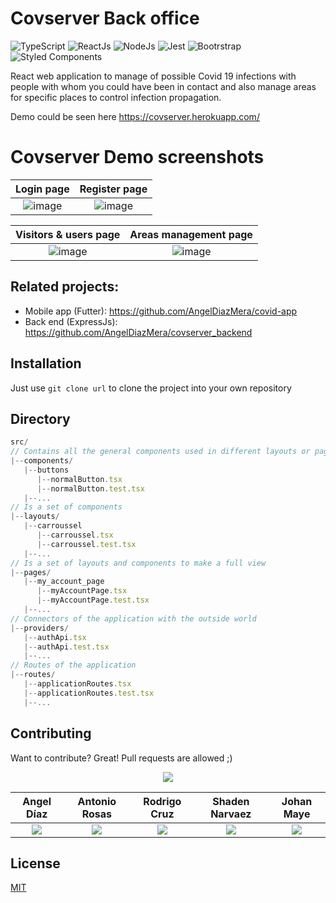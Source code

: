 # Covserver Back office
<div>
  <img alt="TypeScript" src="https://img.shields.io/badge/-TypeScript-007ACC?style=for-the-badge&logo=typescript&logoColor=white" />
  <img alt="ReactJs" src="https://img.shields.io/badge/ReactJs-45b8d8?style=for-the-badge&logo=react&logoColor=white" />
  <img alt="NodeJs" src="https://img.shields.io/badge/NodeJs-43853d?style=for-the-badge&logo=node.js&logoColor=white" />
  <img alt="Jest" src="https://img.shields.io/badge/-Jest-15c213?style=for-the-badge&logo=jest&logoColor=white" />
  <img alt="Bootrstrap" src="https://img.shields.io/badge/-Bootrstrap-7952b3?style=for-the-badge&logo=bootstrap&logoColor=white" />
  <img alt="Styled Components" src="https://img.shields.io/badge/-Styled_Components-db7092?style=for-the-badge&logo=styled-components&logoColor=white" />
</div>
  
React web application to manage of possible Covid 19 infections with people with whom you could have been in contact and also manage areas for specific places to control infection propagation.

Demo could be seen here https://covserver.herokuapp.com/

# Covserver Demo screenshots

<div align="center"> 
  
Login page             | Register page
:-------------------------: | :-------------------------:
![image](https://user-images.githubusercontent.com/47422372/154281234-c77390e7-5748-479c-9f08-a2c05ee8dfdc.png)  | ![image](https://user-images.githubusercontent.com/47422372/154281045-3c33c836-ca8b-444a-9be8-e90ae56a116e.png)
  
 
Visitors & users page             | Areas management page
:-------------------------: | :-------------------------:
![image](https://user-images.githubusercontent.com/47422372/154280670-c672a896-596d-4c1c-aeee-507d520dd6de.png)  | ![image](https://user-images.githubusercontent.com/47422372/154280810-d580e488-4b52-4cc6-a00d-e3c95a4eaaad.png)
  
</div>



## Related projects:

- Mobile app (Futter): https://github.com/AngelDiazMera/covid-app
- Back end (ExpressJs): https://github.com/AngelDiazMera/covserver_backend



## Installation

Just use ```git clone url``` to clone the project into your own repository

## Directory

```js
src/
// Contains all the general components used in different layouts or pages
|--components/
   |--buttons
      |--normalButton.tsx
      |--normalButton.test.tsx
   |--...
// Is a set of components
|--layouts/
   |--carroussel
      |--carroussel.tsx
      |--carroussel.test.tsx
   |--...
// Is a set of layouts and components to make a full view
|--pages/
   |--my_account_page
      |--myAccountPage.tsx
      |--myAccountPage.test.tsx
   |--...
// Connectors of the application with the outside world
|--providers/
   |--authApi.tsx
   |--authApi.test.tsx
   |--...
// Routes of the application
|--routes/
   |--applicationRoutes.tsx
   |--applicationRoutes.test.tsx
   |--...
```


## Contributing
Want to contribute? Great!
Pull requests are allowed ;)

<div align="center"> 
  
![](http://ForTheBadge.com/images/badges/built-with-love.svg)

  Angel Díaz | Antonio Rosas | Rodrigo Cruz | Shaden Narvaez | Johan Maye
  :-------------------------:|:-------------------------:|:-------------------------:|:-------------------------:|:-------------------------:
  [![](https://img.shields.io/badge/AngelDiazMera-100000?style=for-the-badge&logo=github&logoColor=white)](https://github.com/AngelDiazMera/) | [![](https://img.shields.io/badge/Antonio152-100000?style=for-the-badge&logo=github&logoColor=white)](https://github.com/Antonio152/) | [![](https://img.shields.io/badge/rodrigocrz-100000?style=for-the-badge&logo=github&logoColor=white)](https://github.com/rodrigocrz/) | [![](https://img.shields.io/badge/Shadenn-100000?style=for-the-badge&logo=github&logoColor=white)](https://github.com/Shadenn/) | [![](https://img.shields.io/badge/Johan07032000-100000?style=for-the-badge&logo=github&logoColor=white)](https://github.com/Johan07032000/)
</div>

## License
[MIT](https://choosealicense.com/licenses/mit/)
